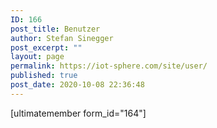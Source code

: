 ```yaml
---
ID: 166
post_title: Benutzer
author: Stefan Sinegger
post_excerpt: ""
layout: page
permalink: https://iot-sphere.com/site/user/
published: true
post_date: 2020-10-08 22:36:48
---
```

[ultimatemember form_id="164"]